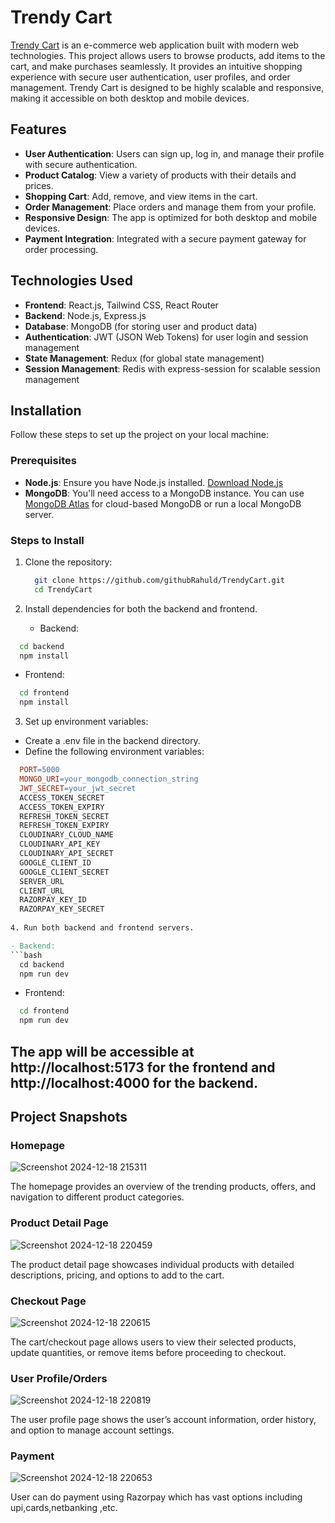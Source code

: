 # Trendy Cart

[Trendy Cart](https://trendy-cart-murex.vercel.app) is an e-commerce web application built with modern web technologies. This project allows users to browse products, add items to the cart, and make purchases seamlessly. It provides an intuitive shopping experience with secure user authentication, user profiles, and order management. Trendy Cart is designed to be highly scalable and responsive, making it accessible on both desktop and mobile devices.

## Features

- **User Authentication**: Users can sign up, log in, and manage their profile with secure authentication.
- **Product Catalog**: View a variety of products with their details and prices.
- **Shopping Cart**: Add, remove, and view items in the cart.
- **Order Management**: Place orders and manage them from your profile.
- **Responsive Design**: The app is optimized for both desktop and mobile devices.
- **Payment Integration**: Integrated with a secure payment gateway for order processing.

## Technologies Used

- **Frontend**: React.js, Tailwind CSS, React Router
- **Backend**: Node.js, Express.js
- **Database**: MongoDB (for storing user and product data)
- **Authentication**: JWT (JSON Web Tokens) for user login and session management
- **State Management**: Redux (for global state management)
- **Session Management**: Redis with express-session for scalable session management

## Installation

Follow these steps to set up the project on your local machine:

### Prerequisites

- **Node.js**: Ensure you have Node.js installed. [Download Node.js](https://nodejs.org/)
- **MongoDB**: You'll need access to a MongoDB instance. You can use [MongoDB Atlas](https://www.mongodb.com/cloud/atlas) for cloud-based MongoDB or run a local MongoDB server.

### Steps to Install

1. Clone the repository:

   ```bash
     git clone https://github.com/githubRahuld/TrendyCart.git
     cd TrendyCart
   ```

2. Install dependencies for both the backend and frontend.
   - Backend:

  ```bash
    cd backend
    npm install
  ```
  - Frontend:
  ```bash
    cd frontend
    npm install
  ```
3. Set up environment variables:
  - Create a .env file in the backend directory.
  - Define the following environment variables:
    
  ```makefile
    PORT=5000
    MONGO_URI=your_mongodb_connection_string
    JWT_SECRET=your_jwt_secret
    ACCESS_TOKEN_SECRET
    ACCESS_TOKEN_EXPIRY
    REFRESH_TOKEN_SECRET
    REFRESH_TOKEN_EXPIRY
    CLOUDINARY_CLOUD_NAME
    CLOUDINARY_API_KEY
    CLOUDINARY_API_SECRET
    GOOGLE_CLIENT_ID
    GOOGLE_CLIENT_SECRET
    SERVER_URL
    CLIENT_URL
    RAZORPAY_KEY_ID
    RAZORPAY_KEY_SECRET
    
4. Run both backend and frontend servers.

  - Backend:
  ```bash
    cd backend
    npm run dev
  ```

  - Frontend:
  ```bash
    cd frontend
    npm run dev
  ```

## The app will be accessible at http://localhost:5173 for the frontend and http://localhost:4000 for the backend.


## Project Snapshots

### Homepage
![Screenshot 2024-12-18 215311](https://github.com/user-attachments/assets/ca1c302f-57b9-45ef-86a3-66ec79515c51)

The homepage provides an overview of the trending products, offers, and navigation to different product categories.

### Product Detail Page
![Screenshot 2024-12-18 220459](https://github.com/user-attachments/assets/348ec4e8-9277-4b91-b535-492511343b4a)

The product detail page showcases individual products with detailed descriptions, pricing, and options to add to the cart.

### Checkout Page
![Screenshot 2024-12-18 220615](https://github.com/user-attachments/assets/d2da830a-4c7c-4bc4-9dcd-81035951da6c)

The cart/checkout page allows users to view their selected products, update quantities, or remove items before proceeding to checkout.

### User Profile/Orders
![Screenshot 2024-12-18 220819](https://github.com/user-attachments/assets/23cff4fd-f91a-4f59-b0ba-2735b12feeb7)

The user profile page shows the user’s account information, order history, and option to manage account settings.

### Payment 
![Screenshot 2024-12-18 220653](https://github.com/user-attachments/assets/2e9a72ea-6f76-47ce-97aa-0690f8dbae23)

User can do payment using Razorpay which has vast options including upi,cards,netbanking ,etc.



